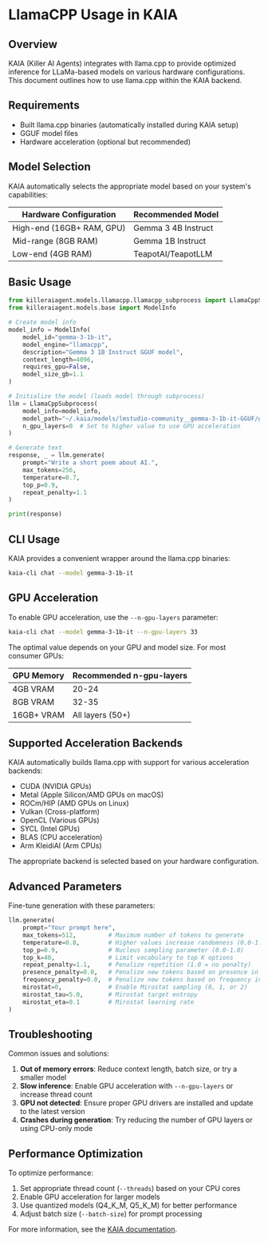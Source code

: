 # LlamaCPP Usage in KAIA

## Overview

KAIA (Killer AI Agents) integrates with llama.cpp to provide optimized inference for LLaMa-based models on various hardware configurations. This document outlines how to use llama.cpp within the KAIA backend.

## Requirements

- Built llama.cpp binaries (automatically installed during KAIA setup)
- GGUF model files
- Hardware acceleration (optional but recommended)

## Model Selection

KAIA automatically selects the appropriate model based on your system's capabilities:

| Hardware Configuration | Recommended Model |
|------------------------|-------------------|
| High-end (16GB+ RAM, GPU) | Gemma 3 4B Instruct |
| Mid-range (8GB RAM) | Gemma 1B Instruct |
| Low-end (4GB RAM) | TeapotAI/TeapotLLM |

## Basic Usage

```python
from killeraiagent.models.llamacpp.llamacpp_subprocess import LlamaCppSubprocess
from killeraiagent.models.base import ModelInfo

# Create model info
model_info = ModelInfo(
    model_id="gemma-3-1b-it",
    model_engine="llamacpp",
    description="Gemma 3 1B Instruct GGUF model",
    context_length=4096,
    requires_gpu=False,
    model_size_gb=1.1
)

# Initialize the model (loads model through subprocess)
llm = LlamaCppSubprocess(
    model_info=model_info,
    model_path="~/.kaia/models/lmstudio-community__gemma-3-1b-it-GGUF/gemma-3-1b-it-Q4_K_M.gguf",
    n_gpu_layers=0  # Set to higher value to use GPU acceleration
)

# Generate text
response, _ = llm.generate(
    prompt="Write a short poem about AI.",
    max_tokens=256,
    temperature=0.7,
    top_p=0.9,
    repeat_penalty=1.1
)

print(response)
```

## CLI Usage

KAIA provides a convenient wrapper around the llama.cpp binaries:

```bash
kaia-cli chat --model gemma-3-1b-it
```

## GPU Acceleration

To enable GPU acceleration, use the `--n-gpu-layers` parameter:

```bash
kaia-cli chat --model gemma-3-1b-it --n-gpu-layers 33
```

The optimal value depends on your GPU and model size. For most consumer GPUs:

| GPU Memory | Recommended n-gpu-layers |
|------------|--------------------------|
| 4GB VRAM   | 20-24                    |
| 8GB VRAM   | 32-35                    |
| 16GB+ VRAM | All layers (50+)         |

## Supported Acceleration Backends

KAIA automatically builds llama.cpp with support for various acceleration backends:

- CUDA (NVIDIA GPUs)
- Metal (Apple Silicon/AMD GPUs on macOS)
- ROCm/HIP (AMD GPUs on Linux)
- Vulkan (Cross-platform)
- OpenCL (Various GPUs)
- SYCL (Intel GPUs)
- BLAS (CPU acceleration)
- Arm KleidiAI (Arm CPUs)

The appropriate backend is selected based on your hardware configuration.

## Advanced Parameters

Fine-tune generation with these parameters:

```python
llm.generate(
    prompt="Your prompt here",
    max_tokens=512,         # Maximum number of tokens to generate
    temperature=0.8,        # Higher values increase randomness (0.0-1.0)
    top_p=0.9,              # Nucleus sampling parameter (0.0-1.0)
    top_k=40,               # Limit vocabulary to top K options
    repeat_penalty=1.1,     # Penalize repetition (1.0 = no penalty)
    presence_penalty=0.0,   # Penalize new tokens based on presence in text
    frequency_penalty=0.0,  # Penalize new tokens based on frequency in text
    mirostat=0,             # Enable Mirostat sampling (0, 1, or 2)
    mirostat_tau=5.0,       # Mirostat target entropy
    mirostat_eta=0.1        # Mirostat learning rate
)
```

## Troubleshooting

Common issues and solutions:

1. **Out of memory errors**: Reduce context length, batch size, or try a smaller model
2. **Slow inference**: Enable GPU acceleration with `--n-gpu-layers` or increase thread count
3. **GPU not detected**: Ensure proper GPU drivers are installed and update to the latest version
4. **Crashes during generation**: Try reducing the number of GPU layers or using CPU-only mode

## Performance Optimization

To optimize performance:

1. Set appropriate thread count (`--threads`) based on your CPU cores
2. Enable GPU acceleration for larger models
3. Use quantized models (Q4_K_M, Q5_K_M) for better performance
4. Adjust batch size (`--batch-size`) for prompt processing

For more information, see the [KAIA documentation](https://github.com/teapotai/kaia/docs).